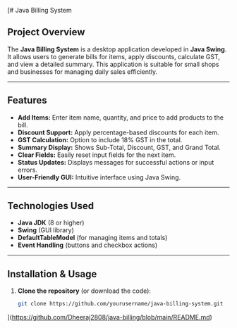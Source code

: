[# Java Billing System

## Project Overview
The **Java Billing System** is a desktop application developed in **Java Swing**. It allows users to generate bills for items, apply discounts, calculate GST, and view a detailed summary. This application is suitable for small shops and businesses for managing daily sales efficiently.

---

## Features
- **Add Items:** Enter item name, quantity, and price to add products to the bill.
- **Discount Support:** Apply percentage-based discounts for each item.
- **GST Calculation:** Option to include 18% GST in the total.
- **Summary Display:** Shows Sub-Total, Discount, GST, and Grand Total.
- **Clear Fields:** Easily reset input fields for the next item.
- **Status Updates:** Displays messages for successful actions or input errors.
- **User-Friendly GUI:** Intuitive interface using Java Swing.

---

## Technologies Used
- **Java JDK** (8 or higher)
- **Swing** (GUI library)
- **DefaultTableModel** (for managing items and totals)
- **Event Handling** (buttons and checkbox actions)

---

## Installation & Usage
1. **Clone the repository** (or download the code):
   ```bash
   git clone https://github.com/yourusername/java-billing-system.git
](https://github.com/Dheeraj2808/java-billing/blob/main/README.md)
